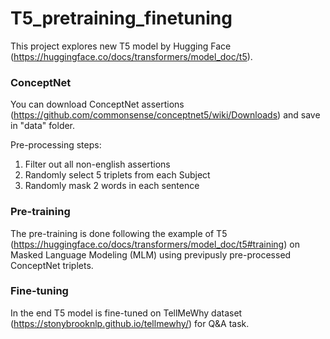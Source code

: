 # T5_pretraining_finetuning

This project explores new T5 model by Hugging Face (https://huggingface.co/docs/transformers/model_doc/t5).

### ConceptNet
You can download ConceptNet assertions (https://github.com/commonsense/conceptnet5/wiki/Downloads) and save in "data" folder.

Pre-processing steps:
1. Filter out all non-english assertions
2. Randomly select 5 triplets from each Subject
3. Randomly mask 2 words in each sentence

### Pre-training
The pre-training is done following the example of T5 (https://huggingface.co/docs/transformers/model_doc/t5#training) on Masked Language Modeling (MLM) using previpusly pre-processed ConceptNet triplets.

### Fine-tuning
In the end T5 model is fine-tuned on TellMeWhy dataset (https://stonybrooknlp.github.io/tellmewhy/) for Q&A task.


